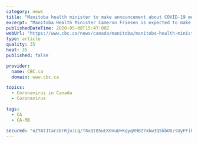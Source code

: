 ```yaml
---
category: news
title: "Manitoba health minister to make announcement about COVID-19 measures"
excerpt: "Manitoba Health Minister Cameron Friesen is expected to make an announcement about prescription limits in the province at a news conference at 11 a.m. CBC Manitoba will live stream the news conference here."
publishedDateTime: 2020-05-08T15:47:00Z
webUrl: "https://www.cbc.ca/news/canada/manitoba/manitoba-health-minister-prescriptions-covid19-1.5561343"
type: article
quality: 35
heat: 35
published: false

provider:
  name: CBC.ca
  domain: www.cbc.ca

topics:
  - Coronavirus in Canada
  - Coronavirus

tags:
  - CA
  - CA-MB

secured: "oZYAtJtarzDrRjoJLq/T8xQt85uCK0nuU+KqyqVHBZ7xbwIQ5kbOX/sUyFFihAN1qK+6ZqF9HMbJO0in0k48ww8Hxr8C7IjZbclRWxktsEvrBd/sx1b8hAs3843vpqNd4RAbhWEFDczAvmaX4RJUuqw0j+xY6co8Kfn3ZuRjNm1BdLpBdtwyczjfl7Lt7ejCcMr938813mfTMmphDeJ+6jMQEMQ92D8KV3O7x3Ir5/CGQ5+9/W8EU9bJzB2vqFcfRrJFdiE94UiqtUwLMLOvXqkb3G/u4jXk6DCYmHg45aCU7qejuehloPtvmiKqU4GUxGQcGNBWkAJqvX7UHpMggE8iVqBGQFZynL2PZSrIBOWFDCBlDVJjobdMgHuWnbgGmPfjpiZ9YSgbPcVNMUao+4O//y3iYo3p4hVpncoVx36Sk2OPhpkvPF1TrcjGpmn9Oh29SxB/SC6MWM1sm5/3jDqdtwBh3R9QLtGAwK7pJbY=;TY3dJ/m25kuJGzr9UlDaMA=="
---
```



